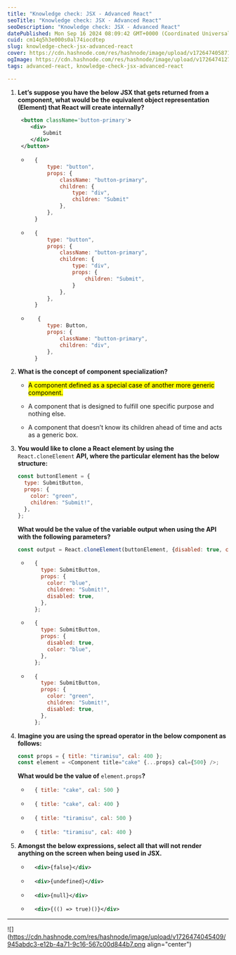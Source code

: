 ```yaml
---
title: "Knowledge check: JSX - Advanced React"
seoTitle: "Knowledge check: JSX - Advanced React"
seoDescription: "Knowledge check: JSX - Advanced React"
datePublished: Mon Sep 16 2024 08:09:42 GMT+0000 (Coordinated Universal Time)
cuid: cm14q5h3e000s0al74iocdtep
slug: knowledge-check-jsx-advanced-react
cover: https://cdn.hashnode.com/res/hashnode/image/upload/v1726474058716/e4994f6a-2777-4366-a4d3-e7e6f30e82ea.jpeg
ogImage: https://cdn.hashnode.com/res/hashnode/image/upload/v1726474127419/7f53ccab-aee3-4cf6-aa04-1fa2dbff79bd.jpeg
tags: advanced-react, knowledge-check-jsx-advanced-react

---
```


1. **Let’s suppose you have the below JSX that gets returned from a component, what would be the equivalent object representation (Element) that React will create internally?**
    
    ```xml
     <button className='button-primary'>
        <div>
            Submit
        </div>
     </button>
    ```
    
    * ```javascript
        {
            type: "button",
            props: {
                className: "button-primary",
                children: {
                    type: "div",
                    children: "Submit"
                },
            },
        }
        ```
        
    * ```javascript
        {
            type: "button",
            props: {
                className: "button-primary",
                children: {
                    type: "div",
                    props: {
                        children: "Submit",
                    } 
                },
            },
        }
        ```
        
    * ```javascript
         {
            type: Button,
            props: {
                className: "button-primary",
                children: "div",
            },
        }
        ```
        
2. **What is the concept of component specialization?**
    
    * <mark>A component defined as a special case of another more generic component.</mark>
        
    * A component that is designed to fulfill one specific purpose and nothing else.
        
    * A component that doesn’t know its children ahead of time and acts as a generic box.
        
3. **You would like to clone a React element by using the** `React.cloneElement` **API, where the particular element has the below structure:**
    
    ```javascript
    const buttonElement = {
      type: SubmitButton,
      props: {
        color: "green",
        children: "Submit!",
      },
    };
    ```
    
    **What would be the value of the variable output when using the API with the following parameters?**
    
    ```javascript
    const output = React.cloneElement(buttonElement, {disabled: true, color: “blue” });
    ```
    
    * ```javascript
        {
          type: SubmitButton,
          props: {
            color: "blue",
            children: "Submit!",
            disabled: true,
          },
        };
        ```
        
    * ```javascript
        {
          type: SubmitButton,
          props: {
            disabled: true,
            color: "blue",
          },
        };
        ```
        
    * ```javascript
        {
          type: SubmitButton,
          props: {
            color: "green",
            children: "Submit!",
            disabled: true,
          },
        };
        ```
        
4. **Imagine you are using the spread operator in the below component as follows:**
    
    ```javascript
    const props = { title: "tiramisu", cal: 400 };
    const element = <Component title="cake" {...props} cal={500} />;
    ```
    
    **What would be the value of** `element.props`**?**
    
    * ```javascript
        { title: "cake", cal: 500 }
        ```
        
    * ```javascript
        { title: "cake", cal: 400 }
        ```
        
    * ```javascript
        { title: "tiramisu", cal: 500 }
        ```
        
    * ```javascript
        { title: "tiramisu", cal: 400 }
        ```
        
5. **Amongst the below expressions, select all that will not render anything on the screen when being used in JSX.**
    
    * ```xml
        <div>{false}</div>
        ```
        
    * ```xml
        <div>{undefined}</div> 
        ```
        
    * ```xml
        <div>{null}</div>
        ```
        
    * ```xml
        <div>{(() => true)()}</div>
        ```
        

---

![](https://cdn.hashnode.com/res/hashnode/image/upload/v1726474045409/945abdc3-e12b-4a71-9c16-567c00d844b7.png align="center")